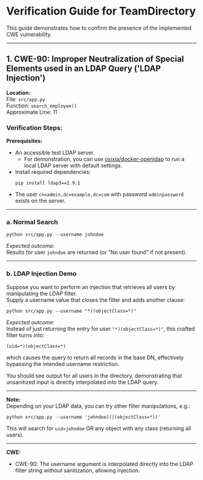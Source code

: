 
# Verification Guide for TeamDirectory

This guide demonstrates how to confirm the presence of the implemented CWE vulnerability.

---

## 1. CWE-90: Improper Neutralization of Special Elements used in an LDAP Query ('LDAP Injection')

**Location:**  
File: `src/app.py`  
Function: `search_employee()`  
Approximate Line: 11

### Verification Steps:

**Prerequisites:**
- An accessible test LDAP server.  
  - For demonstration, you can use [osixia/docker-openldap](https://github.com/osixia/docker-openldap) to run a local LDAP server with default settings.  
- Install required dependencies:
    ```
    pip install ldap3==2.9.1
    ```
- The user `cn=admin,dc=example,dc=com` with password `adminpassword` exists on the server.

---

### a. Normal Search

```
python src/app.py --username johndoe
```

_Expected outcome:_  
Results for user `johndoe` are returned (or "No user found" if not present).

---

### b. LDAP Injection Demo

Suppose you want to perform an injection that retrieves all users by manipulating the LDAP filter.  
Supply a username value that closes the filter and adds another clause:  
```
python src/app.py --username "*)(objectClass=*)"
```

_Expected outcome:_  
Instead of just returning the entry for user `"*)(objectClass=*)"`, this crafted filter turns into:
```
(uid=*)(objectClass=*)
```
which causes the query to return all records in the base DN, effectively bypassing the intended username restriction.

You should see output for all users in the directory, demonstrating that unsanitized input is directly interpolated into the LDAP query.

---

**Note:**  
Depending on your LDAP data, you can try other filter manipulations, e.g.:
```
python src/app.py --username 'johndoe)(|(objectClass=*))'
```

This will search for `uid=johndoe` OR any object with any class (returning all users).

---

**CWE:**  
- CWE-90: The username argument is interpolated directly into the LDAP filter string without sanitization, allowing injection.

